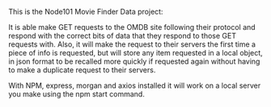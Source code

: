 This is the Node101 Movie Finder Data project:

It is able make GET requests to the OMDB site following their protocol and 
respond with the correct bits of data that they respond to those GET requests with. 
Also, it will make the request to their servers the first time a piece of info is requested, 
but will store any item requested in a local object, in json format to be recalled
more quickly if requested again without having to make a duplicate request to their servers. 

With NPM, express, morgan and axios installed it will work on a local server you make
using the npm start command. 
